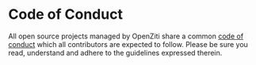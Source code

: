 # Code of Conduct

All open source projects managed by OpenZiti share a common [code of conduct](https://docs.openziti.io/policies/CODE_OF_CONDUCT.html)
which all contributors are expected to follow. Please be sure you read, understand and adhere to the guidelines expressed therein.
